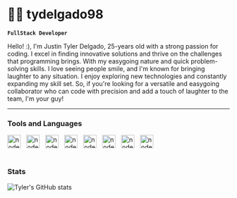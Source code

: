 # ⛹🏻 tydelgado98


**`FullStack Developer`**

Hello! :), I'm Justin Tyler Delgado, 25-years old with a strong passion for coding. I excel in finding innovative solutions and thrive on the challenges that programming brings. With my easygoing nature and quick problem-solving skills. I love seeing people smile, and I'm known for bringing laughter to any situation. I enjoy exploring new technologies and constantly expanding my skill set. So, if you're looking for a versatile and easygoing collaborator who can code with precision and add a touch of laughter to the team, I'm your guy!

---

### Tools and Languages

<img align="left" alt="nodejs" width="30px" style="padding-right:10px;" src="https://cdn.jsdelivr.net/gh/devicons/devicon/icons/nodejs/nodejs-original.svg" />

<img align="left" alt="nodejs" width="30px" style="padding-right:10px;" src="https://cdn.jsdelivr.net/gh/devicons/devicon/icons/javascript/javascript-original.svg" />

<img  align="left" alt="nodejs" width="30px" style="padding-right:10px;" src="https://cdn.jsdelivr.net/gh/devicons/devicon/icons/html5/html5-original.svg" />
<img align="left" alt="nodejs" width="30px" style="padding-right:10px;" src="https://cdn.jsdelivr.net/gh/devicons/devicon/icons/css3/css3-original.svg" />
<img align="left" alt="nodejs" width="30px" style="padding-right:10px;" src="https://cdn.jsdelivr.net/gh/devicons/devicon/icons/react/react-original.svg" />
<img align="left" alt="nodejs" width="30px" style="padding-right:10px;" src="https://cdn.jsdelivr.net/gh/devicons/devicon/icons/mysql/mysql-original.svg" />
<img align="left" alt="nodejs" width="30px" style="padding-right:10px;" src="https://cdn.jsdelivr.net/gh/devicons/devicon/icons/mongodb/mongodb-original.svg" />
<img align="left" alt="nodejs" width="30px" style="padding-right:10px;" src="https://cdn.jsdelivr.net/gh/devicons/devicon/icons/express/express-original.svg" />
<br />
<br />

#

### Stats

![Tyler's GitHub stats](https://github-readme-stats.vercel.app/api?username=tydelgado98&show_icons=true&theme=gotham)
